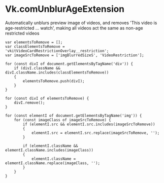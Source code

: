 # Vk.comUnblurAgeExtension
Automatically unblurs preview image of videos, and removes 'This video is age-restricted ... watch', making all videos act the same as non-age restricted videos 


```
var elementsToRemove = [];
var classElementsToRemove = 'vkitVideoCardRestrictionOverlay__restriction';
var imageSrcToRemove = ['imgBlurredSizeS', 'VideoRestriction'];

for (const divI of document.getElementsByTagName('div')) {
	if (divI.className && divI.className.includes(classElementsToRemove))
	{
		elementsToRemove.push(divI);
    }
}

for (const divI of elementsToRemove) {
	divI.remove();
}

for (const elementI of document.getElementsByTagName('img')) {
	for (const imageClass of imageSrcToRemove) {
		if (elementI.src && elementI.src.includes(imageSrcToRemove))
		{
			elementI.src = elementI.src.replace(imageSrcToRemove, '');
		}
		
		if (elementI.className && elementI.className.includes(imageClass))
		{
			elementI.className = elementI.className.replace(imageClass, '');
		}
	}
}
```  
